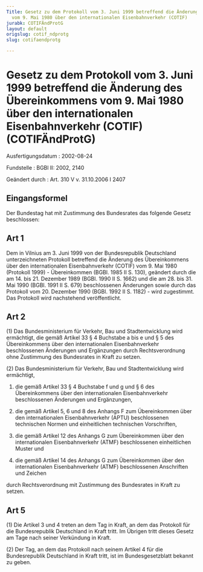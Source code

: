 ```yaml
---
Title: Gesetz zu dem Protokoll vom 3. Juni 1999 betreffend die Änderung des Übereinkommens
  vom 9. Mai 1980 über den internationalen Eisenbahnverkehr (COTIF)
jurabk: COTIFÄndProtG
layout: default
origslug: cotif_ndprotg
slug: cotifaendprotg

---
```


# Gesetz zu dem Protokoll vom 3. Juni 1999 betreffend die Änderung des Übereinkommens vom 9. Mai 1980 über den internationalen Eisenbahnverkehr (COTIF) (COTIFÄndProtG)

Ausfertigungsdatum
:   2002-08-24

Fundstelle
:   BGBl II: 2002, 2140

Geändert durch
:   Art. 310 V v. 31.10.2006 I 2407


## Eingangsformel

Der Bundestag hat mit Zustimmung des Bundesrates das folgende Gesetz
beschlossen:


## Art 1

Dem in Vilnius am 3. Juni 1999 von der Bundesrepublik Deutschland
unterzeichneten Protokoll betreffend die Änderung des Übereinkommens
über den internationalen Eisenbahnverkehr (COTIF) vom 9. Mai 1980
(Protokoll 1999) - Übereinkommen (BGBl. 1985 II S. 130), geändert
durch die am 14. bis 21. Dezember 1989 (BGBl. 1990 II S. 1662) und die
am 28. bis 31. Mai 1990 (BGBl. 1991 II S. 679) beschlossenen
Änderungen sowie durch das Protokoll vom 20. Dezember 1990 (BGBl. 1992
II S. 1182) - wird zugestimmt. Das Protokoll wird nachstehend
veröffentlicht.


## Art 2

(1) Das Bundesministerium für Verkehr, Bau und Stadtentwicklung wird
ermächtigt, die gemäß Artikel 33 § 4 Buchstabe a bis e und § 5 des
Übereinkommens über den internationalen Eisenbahnverkehr beschlossenen
Änderungen und Ergänzungen durch Rechtsverordnung ohne Zustimmung des
Bundesrates in Kraft zu setzen.

(2) Das Bundesministerium für Verkehr, Bau und Stadtentwicklung wird
ermächtigt,

1.  die gemäß Artikel 33 § 4 Buchstabe f und g und § 6 des Übereinkommens
    über den internationalen Eisenbahnverkehr beschlossenen Änderungen und
    Ergänzungen,


2.  die gemäß Artikel 5, 6 und 8 des Anhangs F zum Übereinkommen über den
    internationalen Eisenbahnverkehr (APTU) beschlossenen technischen
    Normen und einheitlichen technischen Vorschriften,


3.  die gemäß Artikel 12 des Anhangs G zum Übereinkommen über den
    internationalen Eisenbahnverkehr (ATMF) beschlossenen einheitlichen
    Muster und


4.  die gemäß Artikel 14 des Anhangs G zum Übereinkommen über den
    internationalen Eisenbahnverkehr (ATMF) beschlossenen Anschriften und
    Zeichen



durch Rechtsverordnung mit Zustimmung des Bundesrates in Kraft zu
setzen.


## Art 5

(1) Die Artikel 3 und 4 treten an dem Tag in Kraft, an dem das
Protokoll für die Bundesrepublik Deutschland in Kraft tritt. Im
Übrigen tritt dieses Gesetz am Tage nach seiner Verkündung in Kraft.

(2) Der Tag, an dem das Protokoll nach seinem Artikel 4 für die
Bundesrepublik Deutschland in Kraft tritt, ist im Bundesgesetzblatt
bekannt zu geben.

